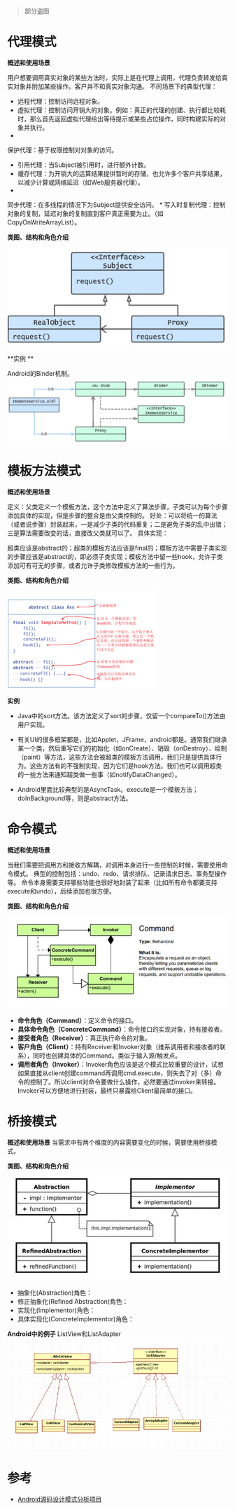 > 部分盗图

# 代理模式
**概述和使用场景**

用户想要调用真实对象的某些方法时，实际上是在代理上调用，代理负责转发给真实对象并附加某些操作。客户并不和真实对象沟通。
不同场景下的典型代理：
* 远程代理：控制访问远程对象。
* 虚拟代理：控制访问开销大的对象。例如：真正的代理的创建、执行都比较耗时，那么首先返回虚拟代理给出等待提示或某些占位操作，同时构建实际的对象并执行。
* 
保护代理：基于权限控制对对象的访问。
* 引用代理：当Subject被引用时，进行额外计数。
* 缓存代理：为开销大的运算结果提供暂时的存储，也允许多个客户共享结果，以减少计算或网络延迟（如Web服务器代理）。
* 
同步代理：在多线程的情况下为Subject提供安全访问。
* 
写入时复制代理：控制对象的复制，延迟对象的复制直到客户真正需要为止。（如CopyOnWriteArrayList）。

**类图、结构和角色介绍**

![代理模式类图](/assets/proxy-1.png)

**实例
**

Android的Binder机制。
![Binder的代理模式关系图](/assets/proxy-2.png)

# 模板方法模式
**概述和使用场景**

定义：父类定义一个模板方法，这个方法中定义了算法步骤，子类可以为每个步骤添加具体的实现，但是步骤的整合是由父类控制的。
好处：可以将统一的算法（或者说步骤）封装起来，一是减少子类的代码重复；二是避免子类的乱中出错；三是算法需要改变的话，直接改父类就可以了。
具体实现：

超类应该是abstract的；超类的模板方法应该是final的；模板方法中需要子类实现的步骤应该是abstract的，即必须子类实现；模板方法中留一些hook，允许子类添加可有可无的步骤，或者允许子类修改模板方法的一些行为。

**类图、结构和角色介绍**

![类图](/assets/strategy-1.png)

**实例**

- Java中的sort方法。该方法定义了sort的步骤，仅留一个compareTo()方法由用户实现。

- 有关UI的很多框架都是，比如Applet，JFrame，android都是。通常我们继承某一个类，然后重写它们的初始化（如onCreate）、销毁（onDestroy）、绘制（paint）等方法，这些方法会被超类的模板方法调用，我们只是提供具体行为。这些方法有的不强制实现，因为它们是hook方法。我们也可以调用超类的一些方法来通知超类做一些事（如notifyDataChanged）。
- Android里面比较典型的是AsyncTask。execute是一个模板方法；doInBackground等，则是abstract方法。

# 命令模式
**概述和使用场景**

当我们需要把调用方和接收方解耦，对调用本身进行一些控制的时候，需要使用命令模式。
典型的控制包括：undo、redo、请求排队、记录请求日志、事务型操作等。
命令本身需要支持哪些功能也很好地封装了起来（比如所有命令都要支持execute和undo），后续添加也很方便。

**类图、结构和角色介绍**

![类图](/assets/command-1.png)
- **命令角色（Command）**：定义命令的接口。
- **具体命令角色（ConcreteCommand）**：命令接口的实现对象，持有接收者。
- **接受者角色（Receiver）**：真正执行命令的对象。
- **客户角色（Client）**：持有Receiver和Invoker对象（维系调用者和接收者的联系），同时也创建具体的Command。类似于输入源/触发点。
- **调用者角色（Invoker）**：Invoker角色应该是这个模式比较重要的设计，试想如果直接从client创建command再调用cmd.execute，则失去了对（多）命令的控制了。所以client对命令要做什么操作，必然要通过invoker来转接。Invoker可以方便地进行封装，最终只暴露给Client最简单的接口。



# 桥接模式
**概述和使用场景**
当需求中有两个维度的内容需要变化的时候，需要使用桥接模式。

**类图、结构和角色介绍**
![类图](/assets/bridge1.png)
* 抽象化(Abstraction)角色：
* 修正抽象化(Refined Abstraction)角色：
* 实现化(Implementor)角色：
* 具体实现化(ConcreteImplementor)角色：

**Android中的例子**
ListView和ListAdapter
![ListView和ListAdapter](/assets/bridge2.png)

# 参考
* [Android源码设计模式分析项目
](https://github.com/simple-android-framework/android_design_patterns_analysis)